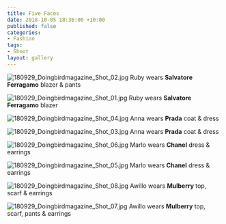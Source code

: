 ```yaml
---
title: Five Faces
date: 2018-10-05 18:36:00 +10:00
published: false
categories:
- Fashion
tags:
- Shoot
layout: gallery
---
```


![180929_Doingbirdmagazine_Shot_02.jpg](/uploads/180929_Doingbirdmagazine_Shot_02.jpg)
Ruby wears **Salvatore Ferragamo** blazer & pants

![180929_Doingbirdmagazine_Shot_01.jpg](/uploads/180929_Doingbirdmagazine_Shot_01.jpg)
Ruby wears **Salvatore Ferragamo** blazer

![180929_Doingbirdmagazine_Shot_04.jpg](/uploads/180929_Doingbirdmagazine_Shot_04.jpg)
Anna wears **Prada** coat & dress

![180929_Doingbirdmagazine_Shot_03.jpg](/uploads/180929_Doingbirdmagazine_Shot_03.jpg)
Anna wears **Prada** coat & dress

![180929_Doingbirdmagazine_Shot_06.jpg](/uploads/180929_Doingbirdmagazine_Shot_06.jpg)
Marlo wears **Chanel** dress & earrings

![180929_Doingbirdmagazine_Shot_05.jpg](/uploads/180929_Doingbirdmagazine_Shot_05.jpg)
Marlo wears **Chanel** dress & earrings

![180929_Doingbirdmagazine_Shot_08.jpg](/uploads/180929_Doingbirdmagazine_Shot_08.jpg)
Awillo wears **Mulberry** top, scarf & earrings

![180929_Doingbirdmagazine_Shot_07.jpg](/uploads/180929_Doingbirdmagazine_Shot_07.jpg)
Awillo wears **Mulberry** top, scarf, pants & earrings

